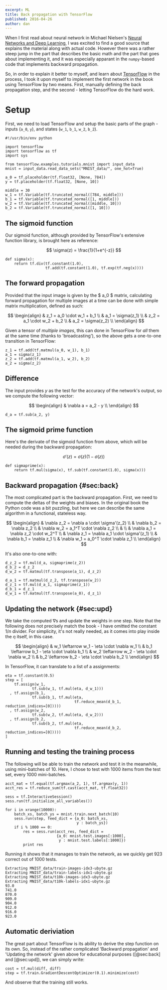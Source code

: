 ```yaml
---
excerpt: ML
title: Back propagation with TensorFlow
published: 2016-04-26
author: dan
---
```


When I first read about neural network in Michael Nielsen's [Neural Networks and Deep Learning](http://neuralnetworksanddeeplearning.com/), I was excited to find a good source that explains the material along with actual code. However there was a rather steep jump in the part that describes the basic math and the part that goes about implementing it, and it was especially apparant in the  `numpy`-based code that implements backward propagation.

So, in order to explain it better to myself, and learn about [TensorFlow](https://www.tensorflow.org/) in the process, I took it upon myself to implement the first network in the book using TensorFlow by two means. First, manually defining the back propagation step, and the second - letting TensorFlow do the hard work.

# Setup

First, we need to load TensorFlow and setup the basic parts of the graph - inputs (`a_0`, `y`), and states (`w_1`, `b_1`, `w_2`, `b_2`).

``` { .python fancydiff=on }
#!/usr/bin/env python

import tensorflow
import tensorflow as tf
import sys

from tensorflow.examples.tutorials.mnist import input_data
mnist = input_data.read_data_sets("MNIST_data/", one_hot=True)

a_0 = tf.placeholder(tf.float32, [None, 784])
y = tf.placeholder(tf.float32, [None, 10])

middle = 30
w_1 = tf.Variable(tf.truncated_normal([784, middle]))
b_1 = tf.Variable(tf.truncated_normal([1, middle]))
w_2 = tf.Variable(tf.truncated_normal([middle, 10]))
b_2 = tf.Variable(tf.truncated_normal([1, 10]))
```

## The sigmoid function

Our sigmoid function, although provided by TensorFlow's extensive function library, is brought here as reference:

$$
\sigma(z) = \frac{1}{1+e^{-z}}
$$

``` { .python fancydiff=on }
def sigma(x):
    return tf.div(tf.constant(1.0),
                  tf.add(tf.constant(1.0), tf.exp(tf.neg(x))))
```

## The forward propagation

Provided that the input image is given by the $ a_0 $ matrix, calculating forward propagation for multiple
images at a time can be done with simple matrix multiplication, defined as such:

$$
\begin{align}
& z_1 = a_0 \cdot w_1 + b_1 \\
& a_1 = \sigma(z_1) \\
& z_2 = a_1 \cdot w_2 + b_2 \\
& a_2 = \sigma(z_2) \\
\end{align}
$$

Given a tensor of _multiple images_, this can done in TensorFlow for _all_ them at the same time (thanks to 'broadcasting'),
so the above gets a one-to-one transltion in TensorFlow:


``` { .python fancydiff=on }
z_1 = tf.add(tf.matmul(a_0, w_1), b_1)
a_1 = sigma(z_1)
z_2 = tf.add(tf.matmul(a_1, w_2), b_2)
a_2 = sigma(z_2)
```

## Difference

The input provides $y$ as the test for the accuracy of the network's output, so we compute the following vector:

$$
\begin{align}
& \nabla a = a_2 - y \\
\end{align}
$$


``` { .python fancydiff=on }
d_a = tf.sub(a_2, y)
```

## The sigmoid prime function

Here's the derivate of the sigmoid function from above, which will be needed during the backward propagation:

$$
\sigma'(z) = \sigma(z)(1 - \sigma(z))
$$

``` { .python fancydiff=on }
def sigmaprime(x):
    return tf.mul(sigma(x), tf.sub(tf.constant(1.0), sigma(x)))
```

## Backward propagation {#sec:back}

The most complicated part is the backward propagation. First, we need to compute the deltas of the weights and biases. In the original book the Python code was a bit puzzling, but here we can describe the same algorithm in a functional, stateless way.

$$
\begin{align}
& \nabla z_2 = \nabla a \cdot \sigma'(z_2) \\
& \nabla b_2 = \nabla z_2 \\
& \nabla w_2 = a_1^T \cdot \nabla z_2 \\
& \\
& \nabla a_1 = \nabla z_2 \cdot w_2^T \\
& \nabla z_1 = \nabla a_1 \cdot \sigma'(z_1) \\
& \nabla b_1 = \nabla z_1 \\
& \nabla w_1 = a_0^T \cdot \nabla z_1 \\
\end{align}
$$

It's also one-to-one with:

``` { .python fancydiff=on }
d_z_2 = tf.mul(d_a, sigmaprime(z_2))
d_b_2 = d_z_2
d_w_2 = tf.matmul(tf.transpose(a_1), d_z_2)

d_a_1 = tf.matmul(d_z_2, tf.transpose(w_2))
d_z_1 = tf.mul(d_a_1, sigmaprime(z_1))
d_b_1 = d_z_1
d_w_1 = tf.matmul(tf.transpose(a_0), d_z_1)
```

## Updating the network {#sec:upd}

We take the computed $\nabla$s and update the weights in one step. Note that the following does not precisely match the book - I have omitted the constant $1/n$ divider. For simplicity, it's not really needed, as it comes into play inside the $\eta$ itself, in this case.

$$
\begin{align}
& w_1 \leftarrow w_1 - \eta \cdot \nabla w_1 \\
& b_1 \leftarrow b_1 - \eta \cdot \nabla b_1 \\
& w_2 \leftarrow w_2 - \eta \cdot \nabla w_2 \\
& b_2 \leftarrow b_2 - \eta \cdot \nabla b_2 \\
\end{align}
$$


In TensorFlow, it can translate to a list of a assignments:

``` { .python fancydiff=on }
eta = tf.constant(0.5)
step = [
    tf.assign(w_1,
            tf.sub(w_1, tf.mul(eta, d_w_1)))
  , tf.assign(b_1,
            tf.sub(b_1, tf.mul(eta,
                               tf.reduce_mean(d_b_1, reduction_indices=[0]))))
  , tf.assign(w_2,
            tf.sub(w_2, tf.mul(eta, d_w_2)))
  , tf.assign(b_2,
            tf.sub(b_2, tf.mul(eta,
                               tf.reduce_mean(d_b_2, reduction_indices=[0]))))
]
```

## Running and testing the training process

The following will be able to train the network and test it in the meanwhile, using mini-batches of 10. Here, I chose to test with 1000 items from the test set, every 1000 mini-batches.

``` { .python fancydiff=on }
acct_mat = tf.equal(tf.argmax(a_2, 1), tf.argmax(y, 1))
acct_res = tf.reduce_sum(tf.cast(acct_mat, tf.float32))

sess = tf.InteractiveSession()
sess.run(tf.initialize_all_variables())

for i in xrange(10000):
    batch_xs, batch_ys = mnist.train.next_batch(10)
    sess.run(step, feed_dict = {a_0: batch_xs,
                                y : batch_ys})
    if i % 1000 == 0:
        res = sess.run(acct_res, feed_dict =
                       {a_0: mnist.test.images[:1000],
                        y : mnist.test.labels[:1000]})
        print res
```

Running it shows that it manages to train the network, as we quickly get 923 correct out of 1000 tests.

``` { .shell fancydiff=on }
Extracting MNIST_data/train-images-idx3-ubyte.gz
Extracting MNIST_data/train-labels-idx1-ubyte.gz
Extracting MNIST_data/t10k-images-idx3-ubyte.gz
Extracting MNIST_data/t10k-labels-idx1-ubyte.gz
93.0
741.0
870.0
909.0
904.0
912.0
916.0
923.0
```

## Automatic deriviation

The great part about TensorFlow is its ability to derive the step function on its own. So, instead of the rather complicated 'Backward propagation' and 'Updating the network' given above for educational purposes ([@sec:back] and [@sec:upd]), we can simply write:


``` { .python fancydiff=on title="Step function alternative" }
cost = tf.mul(diff, diff)
step = tf.train.GradientDescentOptimizer(0.1).minimize(cost)
```
And observe that the training still works.
